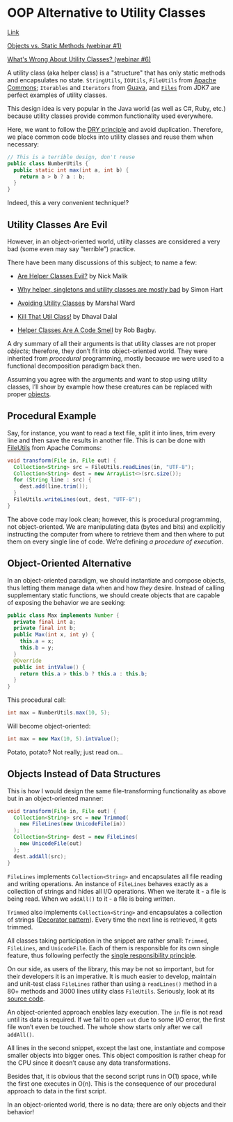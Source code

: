 # OOP Alternative to Utility Classes

[Link](https://www.yegor256.com/2014/05/05/oop-alternative-to-utility-classes.html)

[Objects vs. Static Methods (webinar #1)](https://www.youtube.com/watch?v=D0dqC_3Bch8)

[What's Wrong About Utility Classes? (webinar #6)](https://www.youtube.com/watch?v=psrp3TtaYYI)

A utility class (aka helper class) is a "structure" that has only static methods
and encapsulates no state. `StringUtils`, `IOUtils`, `FileUtils` from
[Apache Commons](http://commons.apache.org/);
`Iterables` and `Iterators` from [Guava](https://code.google.com/p/guava-libraries/),
and [`Files`](http://docs.oracle.com/javase/7/docs/api/java/nio/file/Files.html)
from JDK7 are perfect examples of utility classes.

This design idea is very popular in the Java world (as well as C#, Ruby, etc.)
because utility classes provide common functionality used everywhere.

Here, we want to follow the [DRY principle](http://en.wikipedia.org/wiki/Don%27t_repeat_yourself)
and avoid duplication. Therefore, we place common code blocks into utility classes
and reuse them when necessary:

```java
// This is a terrible design, don't reuse
public class NumberUtils {
  public static int max(int a, int b) {
    return a > b ? a : b;
  }
}
```

Indeed, this a very convenient technique!?


## Utility Classes Are Evil

However, in an object-oriented world, utility classes are considered a very bad
(some even may say “terrible”) practice.

There have been many discussions of this subject; to name a few:

* [Are Helper Classes Evil?](http://blogs.msdn.com/b/nickmalik/archive/2005/09/06/461404.aspx)
by Nick Malik

* [Why helper, singletons and utility classes are mostly bad](http://smart421.wordpress.com/2011/08/31/why-helper-singletons-and-utility-classes-are-mostly-bad-2/)
by Simon Hart

* [Avoiding Utility Classes](https://github.com/marshallward/marshallward.org/blob/master/content/avoid_util_classes.rst)
by Marshal Ward

* [Kill That Util Class!](http://www.jroller.com/DhavalDalal/entry/kill_that_util_class)
by Dhaval Dalal

* [Helper Classes Are A Code Smell](http://www.robbagby.com/posts/helper-classes-are-a-code-smell/)
by Rob Bagby.

A dry summary of all their arguments is that utility classes are not proper *objects*;
therefore, they don’t fit into object-oriented world. They were inherited from
*procedural* programming, mostly because we were used to a functional decomposition
paradigm back then.

Assuming you agree with the arguments and want to stop using utility classes,
I’ll show by example how these creatures can be replaced with proper
[objects](https://www.yegor256.com/2016/07/14/who-is-object.html).

## Procedural Example

Say, for instance, you want to read a text file, split it into lines,
trim every line and then save the results in another file.
This is can be done with
[FileUtils](http://commons.apache.org/proper/commons-io/javadocs/api-2.5/org/apache/commons/io/FileUtils.html)
from Apache Commons:

```java
void transform(File in, File out) {
  Collection<String> src = FileUtils.readLines(in, "UTF-8");
  Collection<String> dest = new ArrayList<>(src.size());
  for (String line : src) {
    dest.add(line.trim());
  }
  FileUtils.writeLines(out, dest, "UTF-8");
}
```

The above code may look clean; however, this is procedural programming,
not object-oriented. We are manipulating data (bytes and bits) and explicitly
instructing the computer from where to retrieve them and then where to put
them on every single line of code. We’re defining *a procedure of execution*.

## Object-Oriented Alternative

In an object-oriented paradigm, we should instantiate and compose objects,
thus letting them manage data when and how *they* desire. Instead of calling
supplementary static functions, we should create objects that are capable
of exposing the behavior we are seeking:

```java
public class Max implements Number {
  private final int a;
  private final int b;
  public Max(int x, int y) {
    this.a = x;
    this.b = y;
  }
  @Override
  public int intValue() {
    return this.a > this.b ? this.a : this.b;
  }
}
```

This procedural call:

```java
int max = NumberUtils.max(10, 5);
```

Will become object-oriented:

```java
int max = new Max(10, 5).intValue();
```

Potato, potato? Not really; just read on...


## Objects Instead of Data Structures

This is how I would design the same file-transforming functionality as
above but in an object-oriented manner:

```java
void transform(File in, File out) {
  Collection<String> src = new Trimmed(
    new FileLines(new UnicodeFile(in))
  );
  Collection<String> dest = new FileLines(
    new UnicodeFile(out)
  );
  dest.addAll(src);
}
```

`FileLines` implements `Collection<String>` and encapsulates all file reading
and writing operations. An instance of `FileLines` behaves exactly as a collection
of strings and hides all I/O operations. When we iterate it - a file is being read.
When we `addAll()` to it - a file is being written.

`Trimmed` also implements `Collection<String>` and encapsulates a
collection of strings
([Decorator pattern](http://en.wikipedia.org/wiki/Decorator_pattern)).
Every time the next line is retrieved, it gets trimmed.

All classes taking participation in the snippet are rather small:
`Trimmed`, `FileLines`, and `UnicodeFile`. Each of them is responsible for its
own single feature, thus following perfectly the
[single responsibility principle](http://en.wikipedia.org/wiki/Single_responsibility_principle).

On our side, as users of the library, this may be not so important,
but for their developers it is an imperative. It is much easier to develop,
maintain and unit-test class `FileLines` rather than using a `readLines()`
method in a 80+ methods and 3000 lines utility class `FileUtils`.
Seriously, look at its
[source code](https://github.com/apache/commons-io/blob/commons-io-2.5/src/main/java/org/apache/commons/io/FileUtils.java).

An object-oriented approach enables lazy execution. The `in` file is not read
until its data is required. If we fail to open `out` due to some I/O error,
the first file won’t even be touched. The whole show starts only after we call `addAll()`.

All lines in the second snippet, except the last one, instantiate and compose smaller
objects into bigger ones. This object composition is rather cheap for the CPU since it
doesn’t cause any data transformations.

Besides that, it is obvious that the second script runs in O(1) space, while the first
one executes in O(n). This is the consequence of our procedural approach to data in
the first script.

In an object-oriented world, there is no data; there are only objects and their behavior!
